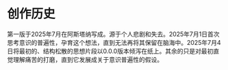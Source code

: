# 创作历史

第一版于2025年7月在阿斯塔纳写成。源于个人悲剧和失去。2025年7月1日首次思考意识的普遍性，孕育这个想法，直到无法再将其保留在脑海中。2025年7月4日将最初的、结构松散的思想片段以0.0.0版本倾泻在纸上。其余的只是对最初直觉理解痛苦的打磨，直到它发展成关于意识普遍性的假设。

